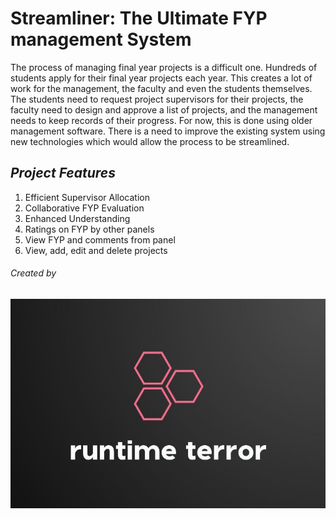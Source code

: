 # Streamliner: The Ultimate FYP management System

The process of managing final year projects is a difficult one. Hundreds of students apply for their final year projects each year. This creates a lot of work for the management, the faculty and even the students themselves. The students need to request project supervisors for their projects, the faculty need to design and approve a list of projects, and the management needs to keep records of their progress. For now, this is done using older management software. There is a need to improve the existing system using new technologies which would allow the process to be streamlined.

## *Project Features*

1. Efficient Supervisor Allocation
2. Collaborative FYP Evaluation
3. Enhanced Understanding
4. Ratings on FYP by other panels
5. View FYP and comments from panel
6. View, add, edit and delete projects

###### Created by

![1713629162495](image/ReadME/1713629162495.png)
